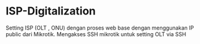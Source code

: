 # ISP-Digitalization
Setting ISP (OLT , ONU) dengan proses web base dengan menggunakan IP public dari Mikrotik. Mengakses SSH mikrotik untuk setting OLT via SSH 
